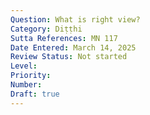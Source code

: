 ```yaml
---
Question: What is right view?
Category: Diṭṭhi
Sutta References: MN 117
Date Entered: March 14, 2025
Review Status: Not started
Level: 
Priority: 
Number: 
Draft: true
---
```

